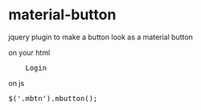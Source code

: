# material-button
jquery plugin to make a button look as a material button

on your html
<pre>
   <a class="mbtn" data-color="#C5CAE9"> Login </a>
</pre>

on js
<pre>
$('.mbtn').mbutton();
</pre>
